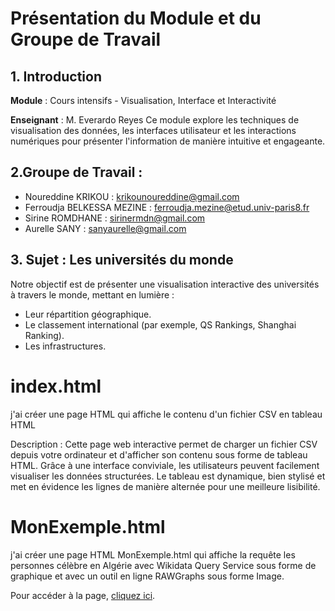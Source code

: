 # Présentation du Module et du Groupe de Travail
## 1. Introduction
**Module** : Cours intensifs - Visualisation, Interface et Interactivité

**Enseignant** : M. Everardo Reyes
Ce module explore les techniques de visualisation des données, les interfaces utilisateur et les interactions numériques pour présenter l'information de manière intuitive et engageante.

## 2.Groupe de Travail :
- Noureddine KRIKOU : krikounoureddine@gmail.com
- Ferroudja BELKESSA MEZINE : ferroudja.mezine@etud.univ-paris8.fr
- Sirine ROMDHANE : sirinermdn@gmail.com
- Aurelle SANY : sanyaurelle@gmail.com

## 3. Sujet : Les universités du monde
Notre objectif est de présenter une visualisation interactive des universités à travers le monde, mettant en lumière :
- Leur répartition géographique.
- Le classement international (par exemple, QS Rankings, Shanghai Ranking).
- Les infrastructures.
# index.html
j'ai créer une page HTML qui affiche le contenu d'un fichier CSV en tableau HTML

Description :
Cette page web interactive permet de charger un fichier CSV depuis votre ordinateur et d'afficher son contenu sous forme de tableau HTML. Grâce à une interface conviviale, les utilisateurs peuvent facilement visualiser les données structurées. Le tableau est dynamique, bien stylisé et met en évidence les lignes de manière alternée pour une meilleure lisibilité.
# MonExemple.html
j'ai créer une page HTML MonExemple.html qui affiche la requête les personnes célèbre en Algérie avec Wikidata Query Service sous forme de graphique et avec un outil en ligne RAWGraphs sous forme Image.

Pour accéder à la page, [cliquez ici]().



